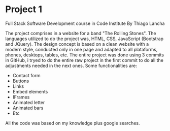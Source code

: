 # Project 1 
Full Stack Software Development course in Code Institute
By Thiago Lancha


The project comprises in a website for a band "The Rolling Stones". The languages utilized to do the project was, HTML, CSS, JavaScript (Bootstrap and JQuery). The design concept is based on a clean website with a modern style, conducted only in one page and adapted to all plataforms, phones, desktops, tables, etc.
The entire project was done using 3 commits in GitHub, i tryed to do the entire raw project in the first commit to do all the adjustments needed in the next ones.
Some functionalities are:
- Contact form
- Buttons
- Links
- Embed elements
- IFrames
- Animated letter
- Animated bars
- Etc

All the code was based on my knowledge plus google searches.
